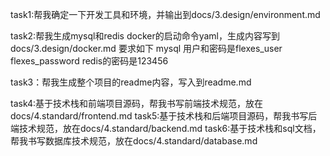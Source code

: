 task1:帮我确定一下开发工具和环境，并输出到docs/3.design/environment.md

task2:帮我生成mysql和redis docker的启动命令yaml，生成内容写到docs/3.design/docker.md
要求如下
mysql 用户和密码是flexes_user flexes_password
redis的密码是123456


task3：帮我生成整个项目的readme内容，写入到readme.md

task4:基于技术栈和前端项目源码，帮我书写前端技术规范，放在docs/4.standard/frontend.md
task5:基于技术栈和后端项目源码，帮我书写后端技术规范，放在docs/4.standard/backend.md
task6:基于技术栈和sql文档，帮我书写数据库技术规范，放在docs/4.standard/database.md
